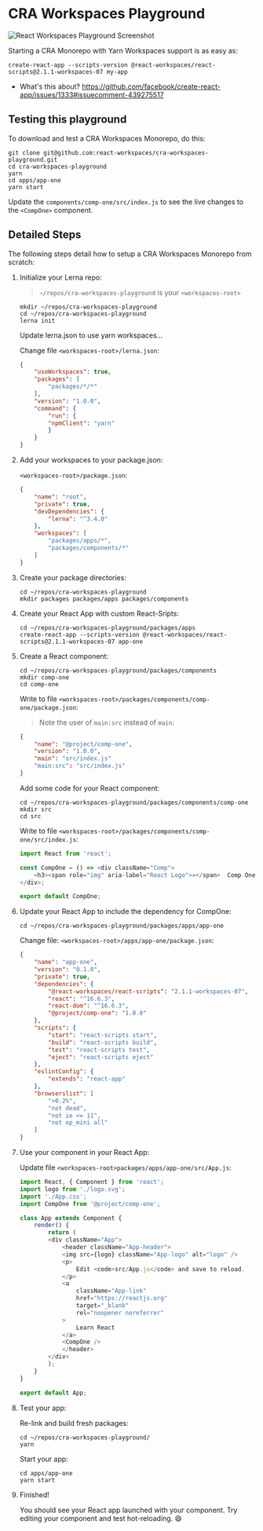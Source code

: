 # CRA Workspaces Playground

![React Workspaces Playground Screenshot](images/react-workspaces-screenshot.png)

Starting a CRA Monorepo with Yarn Workspaces support is as easy as:

```shell
create-react-app --scripts-version @react-workspaces/react-scripts@2.1.1-workspaces-07 my-app
```

- What's this about? https://github.com/facebook/create-react-app/issues/1333#issuecomment-439275517

## Testing this playground

To download and test a CRA Workspaces Monorepo, do this:

```shell
git clone git@github.com:react-workspaces/cra-workspaces-playground.git
cd cra-workspaces-playground
yarn
cd apps/app-one
yarn start
```

Update the `components/comp-one/src/index.js` to see the live changes to the `<CompOne>` component.

## Detailed Steps

The following steps detail how to setup a CRA Workspaces Monorepo from scratch:

1. Initialize your Lerna repo:

    > `~/repos/cra-workspaces-playground` is your `<workspaces-root>`

    ```shell
    mkdir ~/repos/cra-workspaces-playground
    cd ~/repos/cra-workspaces-playground
    lerna init
    ```

    Update lerna.json to use yarn workspaces...

    Change file `<workspaces-root>/lerna.json`:

    ```json
    {
        "useWorkspaces": true,
        "packages": [
            "packages/*/*"
        ],
        "version": "1.0.0",
        "command": {
            "run": {
            "npmClient": "yarn"
            }
        }
    }
    ```

2. Add your workspaces to your package.json:

    `<workspaces-root>/package.json`:

    ```json
    {
        "name": "root",
        "private": true,
        "devDependencies": {
            "lerna": "^3.4.0"
        },
        "workspaces": [
            "packages/apps/*",
            "packages/components/*"
        ]
    }
    ```

3. Create your package directories:

    ```shell
    cd ~/repos/cra-workspaces-playground
    mkdir packages packages/apps packages/components
    ```

4. Create your React App with custom React-Sripts:

    ```shell
    cd ~/repos/cra-workspaces-playground/packages/apps
    create-react-app --scripts-version @react-workspaces/react-scripts@2.1.1-workspaces-07 app-one
    ```

5. Create a React component:

    ```shell
    cd ~/repos/cra-workspaces-playground/packages/components
    mkdir comp-one
    cd comp-one
    ```

    Write to file `<workspaces-root>/packages/components/comp-one/package.json`:

    > Note the user of `main:src` instead of `main`:

    ```json
    {
        "name": "@project/comp-one",
        "version": "1.0.0",
        "main": "src/index.js"
        "main:src": "src/index.js"
    }
    ```

    Add some code for your React component:

    ```shell
    cd ~/repos/cra-workspaces-playground/packages/components/comp-one
    mkdir src
    cd src
    ```

    Write to file `<workspaces-root>/packages/components/comp-one/src/index.js`:

    ```js
    import React from 'react';

    const CompOne = () => <div className="Comp">
        <h3><span role="img" aria-label="React Logo">⚛️</span>  Comp One</h3>
    </div>;

    export default CompOne;
    ```

6. Update your React App to include the dependency for CompOne:

    ```shell
    cd ~/repos/cra-workspaces-playground/packages/apps/app-one
    ```

    Change file: `<workspaces-root>/apps/app-one/package.json`:

    ```json
    {
        "name": "app-one",
        "version": "0.1.0",
        "private": true,
        "dependencies": {
            "@react-workspaces/react-scripts": "2.1.1-workspaces-07",
            "react": "^16.6.3",
            "react-dom": "^16.6.3",
            "@project/comp-one": "1.0.0"
        },
        "scripts": {
            "start": "react-scripts start",
            "build": "react-scripts build",
            "test": "react-scripts test",
            "eject": "react-scripts eject"
        },
        "eslintConfig": {
            "extends": "react-app"
        },
        "browserslist": [
            ">0.2%",
            "not dead",
            "not ie <= 11",
            "not op_mini all"
        ]
    }
    ```
7. Use your component in your React App:

    Update file `<workspaces-root>packages/apps/app-one/src/App.js`:

    ```js
    import React, { Component } from 'react';
    import logo from './logo.svg';
    import './App.css';
    import CompOne from '@project/comp-one';

    class App extends Component {
        render() {
            return (
            <div className="App">
                <header className="App-header">
                <img src={logo} className="App-logo" alt="logo" />
                <p>
                    Edit <code>src/App.js</code> and save to reload.
                </p>
                <a
                    className="App-link"
                    href="https://reactjs.org"
                    target="_blank"
                    rel="noopener noreferrer"
                >
                    Learn React
                </a>
                <CompOne />
                </header>
            </div>
            );
        }
    }

    export default App;
    ```

8. Test your app:

    Re-link and build fresh packages:

    ```shell
    cd ~/repos/cra-workspaces-playground/
    yarn
    ```

    Start your app:

    ```shell
    cd apps/app-one
    yarn start
    ```

9. Finished!

    You should see your React app launched with your component. Try editing your component and test hot-reloading. 😄
